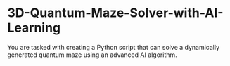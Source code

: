 # 3D-Quantum-Maze-Solver-with-AI-Learning
You are tasked with creating a Python script that can solve a dynamically generated quantum maze using an advanced AI algorithm. 
